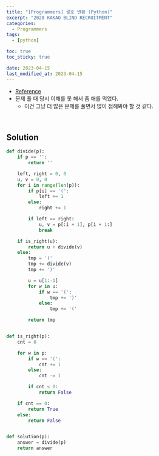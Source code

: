 ```yaml
---
title: "[Programmers] 괄호 변환 (Python)"
excerpt: "2020 KAKAO BLIND RECRUITMENT"
categories:
  - Programmers
tags:
  - [python]

toc: true
toc_sticky: true

date: 2023-04-15
last_modified_at: 2023-04-15
---
```


- [Reference](https://school.programmers.co.kr/learn/courses/30/lessons/60058)
- 문제 풀 때 당시 이해를 못 해서 좀 애를 먹었다.
    - 이건 그냥 더 많은 문제를 풀면서 많이 접해봐야 할 것 같다.

<br>

## Solution

```python
def divide(p):
    if p == '':
        return ''

    left, right = 0, 0
    u, v = 0, 0
    for i in range(len(p)):
        if p[i] == '(':
            left += 1
        else:
            right += 1

        if left == right:
            u, v = p[:i + 1], p[i + 1:]
            break

    if is_right(u):
        return u + divide(v)
    else:
        tmp = '('
        tmp += divide(v)
        tmp += ')'

        u = u[1:-1]
        for w in u:
            if w == '(':
                tmp += ')'
            else:
                tmp += '('

        return tmp


def is_right(p):
    cnt = 0

    for w in p:
        if w == '(':
            cnt += 1
        else:
            cnt -= 1

        if cnt < 0:
            return False

    if cnt == 0:
        return True
    else:
        return False


def solution(p):
    answer = divide(p)
    return answer
```